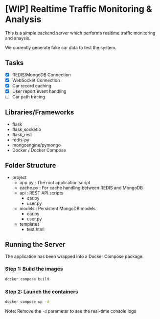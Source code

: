 # [WIP] Realtime Traffic Monitoring & Analysis

This is a simple backend server which performs realtime traffic monitoring and anaysis.

We currently generate fake car data to test the system.

## Tasks
- [x] REDIS/MongoDB Connection
- [x] WebSocket Connection
- [x] Car record caching
- [x] User report event handling
- [ ] Car path tracing

## Libraries/Frameworks
- flask
- flask_socketio
- flask_rest
- redis-py
- mongoengine/pymongo
- Docker / Docker Compose

## Folder Structure
- project
  - app.py : The root application script
  - cache.py : For cache handling between REDIS and MongoDB
  - api : REST API scripts
    - car.py
    - user.py
  - models : Persistent MongoDB models
    - car.py
    - user.py
  - templates
    - test.html


## Running the Server

The application has been wrapped into a Docker Compose package.

### Step 1: Build the images
```bash
docker compose build
```

### Step 2: Launch the containers
```bash
docker compose up -d
```
Note: Remove the `-d` parameter to see the real-time console logs
